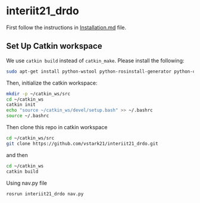 ﻿# interiit21_drdo

First follow the instructions in [Installation.md](Installation.md) file.

## Set Up Catkin workspace

We use `catkin build` instead of `catkin_make`. Please install the following:

```sh
sudo apt-get install python-wstool python-rosinstall-generator python-catkin-tools
```

Then, initialize the catkin workspace:

```sh
mkdir -p ~/catkin_ws/src
cd ~/catkin_ws
catkin init
echo "source ~/catkin_ws/devel/setup.bash" >> ~/.bashrc
source ~/.bashrc
```



Then clone this repo in catkin workspace

```sh
cd ~/catkin_ws/src
git clone https://github.com/vstark21/interiit21_drdo.git
```

and then

```sh
cd ~/catkin_ws
catkin build
```

Using nav.py file

```sh
rosrun interiit21_drdo nav.py
```

